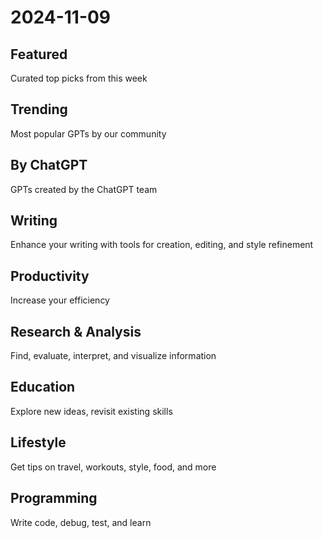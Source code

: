 # 2024-11-09

  
  ## Featured
  
  Curated top picks from this week
  
  



  
  ## Trending
  
  Most popular GPTs by our community
  
  















  
  ## By ChatGPT
  
  GPTs created by the ChatGPT team
  
  















  
  ## Writing
  
  Enhance your writing with tools for creation, editing, and style refinement
  
  















  
  ## Productivity
  
  Increase your efficiency
  
  















  
  ## Research & Analysis
  
  Find, evaluate, interpret, and visualize information
  
  















  
  ## Education
  
  Explore new ideas, revisit existing skills
  
  















  
  ## Lifestyle
  
  Get tips on travel, workouts, style, food, and more
  
  














  
  ## Programming
  
  Write code, debug, test, and learn
  
  














